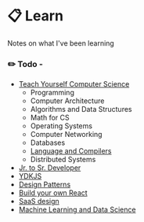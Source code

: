 # :clipboard: Learn
Notes on what I've been learning

### :pencil2: Todo - 

* [Teach Yourself Computer Science](https://github.com/aTmb405/learn/tree/master/teachyourselfCS)
  * Programming
  * Computer Architecture
  * Algorithms and Data Structures
  * Math for CS
  * Operating Systems
  * Computer Networking
  * Databases
  * [Language and Compilers](http://craftinginterpreters.com/)
  * Distributed Systems
* [Jr. to Sr. Developer](https://www.udemy.com/course/the-complete-junior-to-senior-web-developer-roadmap/)
* [YDKJS](https://github.com/getify/You-Dont-Know-JS)
* [Design Patterns](https://addyosmani.com/resources/essentialjsdesignpatterns/book/)
* [Build your own React](https://pomb.us/build-your-own-react/)
* [SaaS design](https://12factor.net/)
* [Machine Learning and Data Science](https://www.udemy.com/course/complete-machine-learning-and-data-science-zero-to-mastery/)
